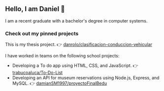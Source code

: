 ## Hello, I am Daniel 👋

I am a recent graduate with a bachelor's degree in computer systems. 
<!--
- 🔭 I am currently working on my bachelor's thesis.
- 🌱 I am currently learning about JavaScript and Python.
- 👯 I’m looking to collaborate on ...
- 🤔 I’m looking for help with ...
- 💬 Ask me about ...
- 📫 How to reach me: ...
- 😄 Pronouns: ...
- ⚡ Fun fact: ...
-->

### Check out my pinned projects

This is my thesis project. 👉 [danrolo/clasificacion-conduccion-vehicular](https://github.com/danrolo/clasificacion-conduccion-vehicular)

I have worked in teams on the following school projects:
- Developing a To do app using HTML, CSS, and JavaScript. 👉 [trabucoaluca/To-Do-List](https://github.com/trabucoaluca/To-Do-List)
- Developing an API for museum reservations using Node.js, Express, and MySQL. 👉 [damianSM1997/proyectoFinalBedu](https://github.com/damianSM1997/proyectoFinalBedu)
